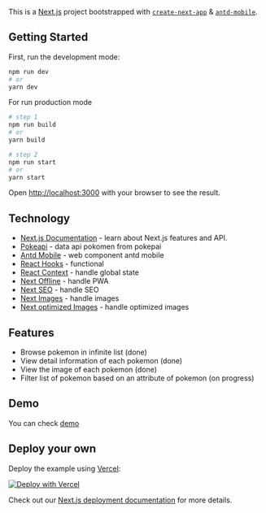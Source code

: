 This is a [Next.js](https://nextjs.org/) project bootstrapped with [`create-next-app`](https://github.com/zeit/next.js/tree/canary/packages/create-next-app) & [`antd-mobile`](https://mobile.ant.design/).

## Getting Started

First, run the development mode:

```bash
npm run dev
# or
yarn dev
```

For run production mode

```bash
# step 1
npm run build
# or
yarn build

# step 2
npm run start
# or
yarn start
```

Open [http://localhost:3000](http://localhost:3000) with your browser to see the result.

## Technology

- [Next.js Documentation](https://nextjs.org/docs) - learn about Next.js features and API.
- [Pokeapi](https://pokeapi.co/api/v2) - data api pokomen from pokepai
- [Antd Mobile](https://mobile.ant.design/docs/react/introduce) - web component antd mobile
- [React Hooks](https://reactjs.org/docs/hooks-intro.html) - functional
- [React Context](https://reactjs.org/docs/context.html) - handle global state
- [Next Offline](https://github.com/hanford/next-offline) - handle PWA
- [Next SEO](https://github.com/garmeeh/next-seo) - handle SEO
- [Next Images](https://github.com/twopluszero/next-images) - handle images
- [Next optimized Images](https://github.com/cyrilwanner/next-optimized-images) - handle optimized images

## Features

- Browse pokemon in infinite list (done)
- View detail information of each pokemon (done)
- View the image of each pokemon (done)
- Filter list of pokemon based on an attribute of pokemon (on progress)

## Demo

You can check [demo](https://pokedex-app-phi.now.sh/)

## Deploy your own

Deploy the example using [Vercel](https://vercel.com):

[![Deploy with Vercel](https://vercel.com/button)](https://vercel.com/import/project?template=https://github.com/danangekal/pokedex-app)

Check out our [Next.js deployment documentation](https://nextjs.org/docs/deployment) for more details.
